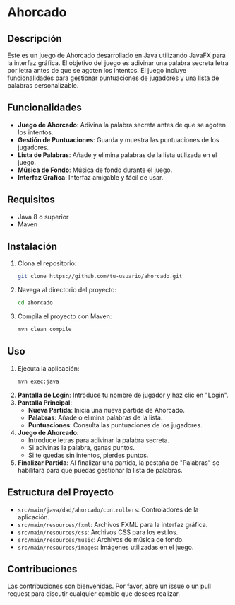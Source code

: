 # Ahorcado

## Descripción

Este es un juego de Ahorcado desarrollado en Java utilizando JavaFX para la interfaz gráfica. El objetivo del juego es adivinar una palabra secreta letra por letra antes de que se agoten los intentos. El juego incluye funcionalidades para gestionar puntuaciones de jugadores y una lista de palabras personalizable.

## Funcionalidades

- **Juego de Ahorcado**: Adivina la palabra secreta antes de que se agoten los intentos.
- **Gestión de Puntuaciones**: Guarda y muestra las puntuaciones de los jugadores.
- **Lista de Palabras**: Añade y elimina palabras de la lista utilizada en el juego.
- **Música de Fondo**: Música de fondo durante el juego.
- **Interfaz Gráfica**: Interfaz amigable y fácil de usar.

## Requisitos

- Java 8 o superior
- Maven

## Instalación

1. Clona el repositorio:
    ```sh
    git clone https://github.com/tu-usuario/ahorcado.git
    ```
2. Navega al directorio del proyecto:
    ```sh
    cd ahorcado
    ```
3. Compila el proyecto con Maven:
    ```sh
    mvn clean compile
    ```

## Uso

1. Ejecuta la aplicación:
    ```sh
    mvn exec:java
    ```
2. **Pantalla de Login**: Introduce tu nombre de jugador y haz clic en "Login".
3. **Pantalla Principal**: 
    - **Nueva Partida**: Inicia una nueva partida de Ahorcado.
    - **Palabras**: Añade o elimina palabras de la lista.
    - **Puntuaciones**: Consulta las puntuaciones de los jugadores.
4. **Juego de Ahorcado**:
    - Introduce letras para adivinar la palabra secreta.
    - Si adivinas la palabra, ganas puntos.
    - Si te quedas sin intentos, pierdes puntos.
5. **Finalizar Partida**: Al finalizar una partida, la pestaña de "Palabras" se habilitará para que puedas gestionar la lista de palabras.

## Estructura del Proyecto

- `src/main/java/dad/ahorcado/controllers`: Controladores de la aplicación.
- `src/main/resources/fxml`: Archivos FXML para la interfaz gráfica.
- `src/main/resources/css`: Archivos CSS para los estilos.
- `src/main/resources/music`: Archivos de música de fondo.
- `src/main/resources/images`: Imágenes utilizadas en el juego.

## Contribuciones

Las contribuciones son bienvenidas. Por favor, abre un issue o un pull request para discutir cualquier cambio que desees realizar.
